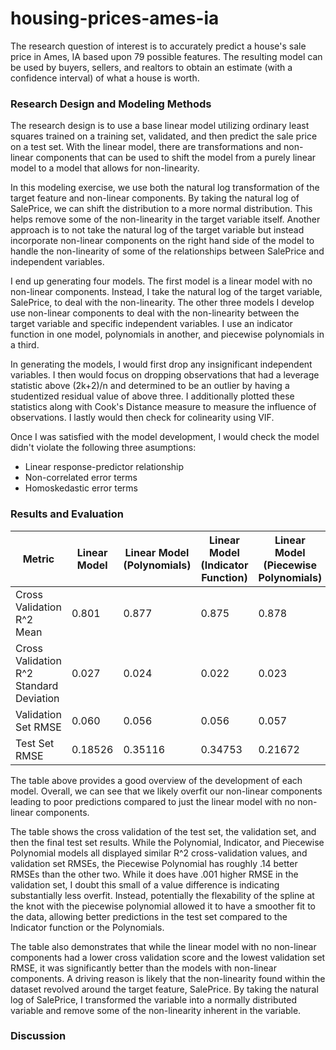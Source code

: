 # housing-prices-ames-ia
The research question of interest is to accurately predict a house's sale price in Ames, IA based upon 79 possible features. The resulting model can be used by buyers, sellers, and realtors to obtain an estimate (with a confidence interval) of what a house is worth. 

### Research Design and Modeling Methods
The research design is to use a base linear model utilizing ordinary least squares trained on a training set, validated, and then predict the sale price on a test set. With the linear model, there are transformations and non-linear components that can be used to shift the model from a purely linear model to a model that allows for non-linearity. 

In this modeling exercise, we use both the natural log transformation of the target feature and non-linear components. By taking the natural log of SalePrice, we can shift the distribution to a more normal distribution. This helps remove some of the non-linearity in the target variable itself. Another approach is to not take the natural log of the target variable but instead incorporate non-linear components on the right hand side of the model to handle the non-linearity of some of the relationships between SalePrice and independent variables. 

I end up generating four models. The first model is a linear model with no non-linear components. Instead, I take the natural log of the target variable, SalePrice, to deal with the non-linearity. The other three models I develop use non-linear components to deal with the non-linearity between the target variable and specific independent variables. I use an indicator function in one model, polynomials in another, and piecewise polynomials in a third. 

In generating the models, I would first drop any insignificant independent variables. I then would focus on dropping observations that had a leverage statistic above (2k+2)/n and determined to be an outlier by having a studentized residual value of above three. I additionally plotted these statistics along with Cook's Distance measure to measure the influence of observations. I lastly would then check for colinearity using VIF. 

Once I was satisfied with the model development, I would check the model didn't violate the following three asumptions:
* Linear response-predictor relationship
* Non-correlated error terms
* Homoskedastic error terms

### Results and Evaluation

| Metric | Linear Model | Linear Model (Polynomials) | Linear Model (Indicator Function) | Linear Model (Piecewise Polynomials) |
|---     | ---          | ---                        |---                                |---                                   |
| Cross Validation R^2 Mean | 0.801 | 0.877 | 0.875 | 0.878 |
| Cross Validation R^2 Standard Deviation | 0.027 | 0.024 | 0.022 | 0.023 |
| Validation Set RMSE | 0.060 | 0.056 | 0.056 | 0.057 |
| Test Set RMSE | 0.18526 | 0.35116 | 0.34753 | 0.21672 |

The table above provides a good overview of the development of each model. Overall, we can see that we likely overfit our non-linear components leading to poor predictions compared to just the linear model with no non-linear components. 

The table shows the cross validation of the test set, the validation set, and then the final test set results. While the Polynomial, Indicator, and Piecewise Polynomial models all displayed similar R^2 cross-validation values, and validation set RMSEs, the Piecewise Polynomial has roughly .14 better RMSEs than the other two. While it does have .001 higher RMSE in the validation set, I doubt this small of a value difference is indicating substantially less overfit. Instead, potentially the flexability of the spline at the knot with the piecewise polynomial allowed it to have a smoother fit to the data, allowing better predictions in the test set compared to the Indicator function or the Polynomials. 

The table also demonstrates that while the linear model with no non-linear components had a lower cross validation score and the lowest validation set RMSE, it was significantly better than the models with non-linear components. A driving reason is likely that the non-linearity found within the dataset revolved around the target feature, SalePrice. By taking the natural log of SalePrice, I transformed the variable into a normally distributed variable and remove some of the non-linearity inherent in the variable.

### Discussion
